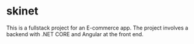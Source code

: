 # skinet
This is a fullstack project for an E-commerce app. The project involves a backend with .NET CORE and Angular at the front end.

